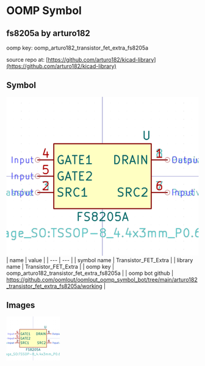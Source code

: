 # OOMP Symbol  
## fs8205a  by arturo182  
  
oomp key: oomp_arturo182_transistor_fet_extra_fs8205a  
  
source repo at: [https://github.com/arturo182/kicad-library](https://github.com/arturo182/kicad-library)  
## Symbol  
  
[![working.png](working_600.png)](working.png)  
| name | value | 
| --- | --- | 
| symbol name | Transistor_FET_Extra | 
| library name | Transistor_FET_Extra | 
| oomp key | oomp_arturo182_transistor_fet_extra_fs8205a | 
| oomp bot github | https://github.com/oomlout/oomlout_oomp_symbol_bot/tree/main/arturo182_transistor_fet_extra_fs8205a/working | 
## Images  
  
[![working.png](working_140.png)](working.png)  
